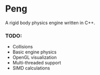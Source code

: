 # Peng
A rigid body physics engine written in C++.

### TODO:
* Collisions
* Basic engine physics
* OpenGL visualization
* Multi-threaded support
* SIMD calculations

